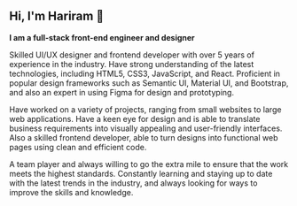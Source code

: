 ## Hi, I'm Hariram :wave:

**I am a full-stack front-end engineer and designer**

Skilled UI/UX designer and frontend developer with over 5 years of experience in the industry. Have strong understanding of the latest technologies, including HTML5, CSS3, JavaScript, and React. Proficient in popular design frameworks such as Semantic UI, Material UI, and Bootstrap, and also an expert in using Figma for design and prototyping.

Have worked on a variety of projects, ranging from small websites to large web applications. Have a keen eye for design and is able to translate business requirements into visually appealing and user-friendly interfaces. Also a skilled frontend developer, able to turn designs into functional web pages using clean and efficient code.

A team player and always willing to go the extra mile to ensure that the work meets the highest standards. Constantly learning and staying up to date with the latest trends in the industry, and always looking for ways to improve the skills and knowledge.
